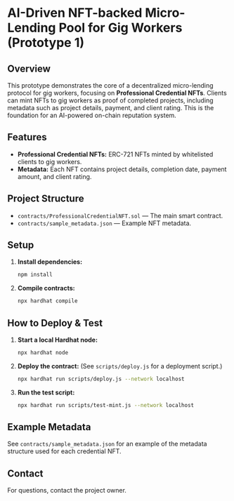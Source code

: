 # AI-Driven NFT-backed Micro-Lending Pool for Gig Workers (Prototype 1)

## Overview
This prototype demonstrates the core of a decentralized micro-lending protocol for gig workers, focusing on **Professional Credential NFTs**. Clients can mint NFTs to gig workers as proof of completed projects, including metadata such as project details, payment, and client rating. This is the foundation for an AI-powered on-chain reputation system.

## Features
- **Professional Credential NFTs:** ERC-721 NFTs minted by whitelisted clients to gig workers.
- **Metadata:** Each NFT contains project details, completion date, payment amount, and client rating.

## Project Structure
- `contracts/ProfessionalCredentialNFT.sol` — The main smart contract.
- `contracts/sample_metadata.json` — Example NFT metadata.

## Setup
1. **Install dependencies:**
   ```bash
   npm install
   ```
2. **Compile contracts:**
   ```bash
   npx hardhat compile
   ```

## How to Deploy & Test
1. **Start a local Hardhat node:**
   ```bash
   npx hardhat node
   ```
2. **Deploy the contract:**
   (See `scripts/deploy.js` for a deployment script.)
   ```bash
   npx hardhat run scripts/deploy.js --network localhost
   ```
3. **Run the test script:**
   ```bash
   npx hardhat run scripts/test-mint.js --network localhost
   ```

## Example Metadata
See `contracts/sample_metadata.json` for an example of the metadata structure used for each credential NFT.

## Contact
For questions, contact the project owner. 